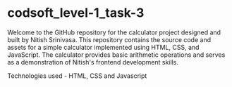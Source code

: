 # codsoft_level-1_task-3

Welcome to the GitHub repository for the calculator project designed and built by Nitish Srinivasa. This repository contains the source code and assets for a simple calculator implemented using HTML, CSS, and JavaScript. The calculator provides basic arithmetic operations and serves as a demonstration of Nitish's frontend development skills.

Technologies used - HTML, CSS and Javascript
